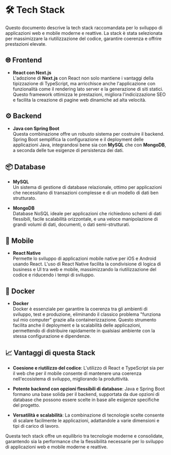 # 🛠 Tech Stack

Questo documento descrive la tech stack raccomandata per lo sviluppo di applicazioni web e mobile moderne e reattive. La stack è stata selezionata per massimizzare la riutilizzazione del codice, garantire coerenza e offrire prestazioni elevate.

## 🌐 Frontend

- **React con Next.js**  
  L'adozione di **Next.js** con React non solo mantiene i vantaggi della tipizzazione di TypeScript, ma arricchisce anche l'applicazione con funzionalità come il rendering lato server e la generazione di siti statici. Questo framework ottimizza le prestazioni, migliora l'indicizzazione SEO e facilita la creazione di pagine web dinamiche ad alta velocità.

## ⚙️ Backend

- **Java con Spring Boot**  
  Questa combinazione offre un robusto sistema per costruire il backend. Spring Boot semplifica la configurazione e il deployment delle applicazioni Java, integrandosi bene sia con **MySQL** che con **MongoDB**, a seconda delle tue esigenze di persistenza dei dati.

## 📦 Database

- **MySQL**  
  Un sistema di gestione di database relazionale, ottimo per applicazioni che necessitano di transazioni complesse e di un modello di dati ben strutturato.

- **MongoDB**  
  Database NoSQL ideale per applicazioni che richiedono schemi di dati flessibili, facile scalabilità orizzontale, e una veloce manipolazione di grandi volumi di dati, documenti, o dati semi-strutturati.

## 📱 Mobile

- **React Native**  
  Permette lo sviluppo di applicazioni mobile native per iOS e Android usando React. L'uso di React Native facilita la condivisione di logica di business e UI tra web e mobile, massimizzando la riutilizzazione del codice e riducendo i tempi di sviluppo.

## 🐳 Docker

- **Docker**  
  Docker è essenziale per garantire la coerenza tra gli ambienti di sviluppo, test e produzione, eliminando il classico problema "funziona sul mio computer" grazie alla containerizzazione. Questo strumento facilita anche il deployment e la scalabilità delle applicazioni, permettendo di distribuire rapidamente in qualsiasi ambiente con la stessa configurazione e dipendenze.

## 📈 Vantaggi di questa Stack

- **Coesione e riutilizzo del codice**: L'utilizzo di React e TypeScript sia per il web che per il mobile consente di mantenere una coerenza nell'ecosistema di sviluppo, migliorando la produttività.
  
- **Potente backend con opzioni flessibili di database**: Java e Spring Boot formano una base solida per il backend, supportata da due opzioni di database che possono essere scelte in base alle esigenze specifiche del progetto.
  
- **Versatilità e scalabilità**: La combinazione di tecnologie scelte consente di scalare facilmente le applicazioni, adattandole a varie dimensioni e tipi di carico di lavoro.

Questa tech stack offre un equilibrio tra tecnologie moderne e consolidate, garantendo sia la performance che la flessibilità necessarie per lo sviluppo di applicazioni web e mobile moderne e reattive.

